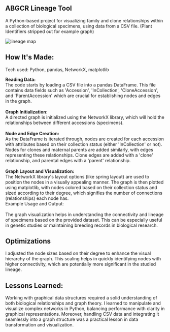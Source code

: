 ## ABGCR Lineage Tool
A Python-based project for visualizing family and clone relationships within a collection of biological specimens, using data from a CSV file. (Plant Identifiers stripped out for example graph)

![lineage map](https://github.com/Jonathan-Gore/ABGCR-Lineage-Tool/blob/main/output.png)

## How It's Made:

Tech used: Python, pandas, NetworkX, matplotlib

**Reading Data:**\
The code starts by loading a CSV file into a pandas DataFrame. This file contains data fields such as 'Accession', 'InCollection', 'CloneAccession', and 'ParentAccession' which are crucial for establishing nodes and edges in the graph.\
\
**Graph Initialization:**\
A directed graph is initialized using the NetworkX library, which will hold the relationships between different accessions (specimens).\
\
**Node and Edge Creation:**\
As the DataFrame is iterated through, nodes are created for each accession with attributes based on their collection status (either 'InCollection' or not). Nodes for clones and maternal parents are added similarly, with edges representing these relationships. Clone edges are added with a 'clone' relationship, and parental edges with a 'parent' relationship.\
\
**Graph Layout and Visualization:**\
The NetworkX library's layout options (like spring layout) are used to position the nodes in a visually appealing manner. The graph is then plotted using matplotlib, with nodes colored based on their collection status and sized according to their degree, which signifies the number of connections (relationships) each node has.\
Example Usage and Output:\
\
The graph visualization helps in understanding the connectivity and lineage of specimens based on the provided dataset. This can be especially useful in genetic studies or maintaining breeding records in biological research.

## Optimizations
I adjusted the node sizes based on their degree to enhance the visual hierarchy of the graph. This scaling helps in quickly identifying nodes with higher connectivity, which are potentially more significant in the studied lineage.

## Lessons Learned:
Working with graphical data structures required a solid understanding of both biological relationships and graph theory. I learned to manipulate and visualize complex networks in Python, balancing performance with clarity in graphical representations. Moreover, handling CSV data and integrating it seamlessly into a graph structure was a practical lesson in data transformation and visualization.